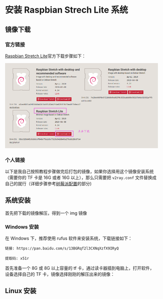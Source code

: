 # 安装 Raspbian Strech Lite 系统

## 镜像下载

### 官方链接

[Raspbian Stretch Lite](https://www.raspberrypi.org/downloads/raspbian/)官方下载步骤如下：

![0](./pic/raspberrypi/0.png)



### 个人链接

以下是我自己按照教程步骤做完后打包的镜像，如果你选择用这个镜像安装系统（需要你的 TF 卡是 16G 或者 16G 以上），那么只需要把 `v2ray.conf` 文件替换成自己的就行（详细步骤参考[树莓派配置](./README.md)的部分)



## 系统安装

首先把下载的镜像解压，得到一个 img 镜像



### Windows 安装

在 Windows 下，推荐使用 rufus 软件来安装系统，下载链接如下：

```
链接: https://pan.baidu.com/s/13BGRqf2l3CXNqXzfX9IRyQ 

提取码: x51r 
```

首先准备一个 8G 或 8G 以上容量的 tf 卡，通过读卡器插到电脑上，打开软件，设备选择自己的 TF 卡，镜像选择刚刚的解压出来的镜像：



## Linux 安装

